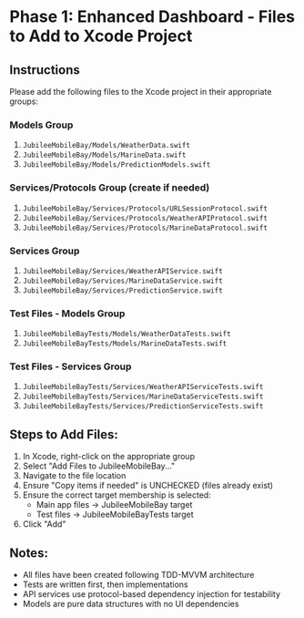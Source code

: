 # Phase 1: Enhanced Dashboard - Files to Add to Xcode Project

## Instructions
Please add the following files to the Xcode project in their appropriate groups:

### Models Group
1. `JubileeMobileBay/Models/WeatherData.swift`
2. `JubileeMobileBay/Models/MarineData.swift`
3. `JubileeMobileBay/Models/PredictionModels.swift`

### Services/Protocols Group (create if needed)
1. `JubileeMobileBay/Services/Protocols/URLSessionProtocol.swift`
2. `JubileeMobileBay/Services/Protocols/WeatherAPIProtocol.swift`
3. `JubileeMobileBay/Services/Protocols/MarineDataProtocol.swift`

### Services Group
1. `JubileeMobileBay/Services/WeatherAPIService.swift`
2. `JubileeMobileBay/Services/MarineDataService.swift`
3. `JubileeMobileBay/Services/PredictionService.swift`

### Test Files - Models Group
1. `JubileeMobileBayTests/Models/WeatherDataTests.swift`
2. `JubileeMobileBayTests/Models/MarineDataTests.swift`

### Test Files - Services Group
1. `JubileeMobileBayTests/Services/WeatherAPIServiceTests.swift`
2. `JubileeMobileBayTests/Services/MarineDataServiceTests.swift`
3. `JubileeMobileBayTests/Services/PredictionServiceTests.swift`

## Steps to Add Files:
1. In Xcode, right-click on the appropriate group
2. Select "Add Files to JubileeMobileBay..."
3. Navigate to the file location
4. Ensure "Copy items if needed" is UNCHECKED (files already exist)
5. Ensure the correct target membership is selected:
   - Main app files → JubileeMobileBay target
   - Test files → JubileeMobileBayTests target
6. Click "Add"

## Notes:
- All files have been created following TDD-MVVM architecture
- Tests are written first, then implementations
- API services use protocol-based dependency injection for testability
- Models are pure data structures with no UI dependencies